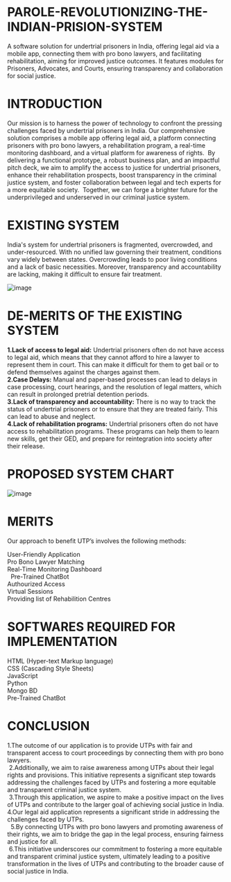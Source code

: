 # PAROLE-REVOLUTIONIZING-THE-INDIAN-PRISION-SYSTEM
A software solution for undertrial prisoners in India, offering legal aid via a mobile app, connecting them with pro bono lawyers, and facilitating rehabilitation, aiming for improved justice outcomes. It features modules for Prisoners, Advocates, and Courts, ensuring transparency and collaboration for social justice.

# INTRODUCTION 
Our mission is to harness the power of technology to confront the pressing challenges faced by undertrial prisoners in India. Our comprehensive solution comprises a mobile app offering legal aid, a platform connecting prisoners with pro bono lawyers, a rehabilitation program, a real-time monitoring dashboard, and a virtual platform for awareness of rights. 
By delivering a functional prototype, a robust business plan, and an impactful pitch deck, we aim to amplify the access to justice for undertrial prisoners, enhance their rehabilitation prospects, boost transparency in the criminal justice system, and foster collaboration between legal and tech experts for a more equitable society. 
Together, we can forge a brighter future for the underprivileged and underserved in our criminal justice system.

# EXISTING SYSTEM 
India's system for undertrial prisoners is fragmented, overcrowded, and under-resourced. With no unified law governing their treatment, conditions vary widely between states. Overcrowding leads to poor living conditions and a lack of basic necessities. Moreover, transparency and accountability are lacking, making it difficult to ensure fair treatment.

![image](https://github.com/Harsha7999/PAROLE-REVOLUTIONIZING-THE-INDIAN-PRISION-SYSTEM/assets/138028961/509d8ccd-2c88-4576-ba85-6c80f7b283a5)

# DE-MERITS OF THE EXISTING SYSTEM

**1.Lack of access to legal aid:** Undertrial prisoners often do not have access to legal aid, which means that they cannot afford to hire a lawyer to represent them in court. This can make it difficult for them to get bail or to defend themselves against the charges against them.<br>
**2.Case Delays:** Manual and paper-based processes can lead to delays in case processing, court hearings, and the resolution of legal matters, which can result in prolonged pretrial detention periods.<br>
**3.Lack of transparency and accountability:** There is no way to track the status of undertrial prisoners or to ensure that they are treated fairly. This can lead to abuse and neglect.<br>
**4.Lack of rehabilitation programs:** Undertrial prisoners often do not have access to rehabilitation programs. These programs can help them to learn new skills, get their GED, and prepare for reintegration into society after their release.<br>

# PROPOSED SYSTEM CHART
![image](https://github.com/Harsha7999/PAROLE-REVOLUTIONIZING-THE-INDIAN-PRISION-SYSTEM/assets/138028961/7f3899c9-9dd8-4b4b-9b43-3d9de756a4f1)

# MERITS
Our approach to benefit UTP’s involves the following methods:

User-Friendly Application<br>
Pro Bono Lawyer Matching<br>
Real-Time Monitoring Dashboard<br> 
Pre-Trained ChatBot<br>
Authourized Access<br> 
Virtual Sessions<br>
Providing list of Rehabilition Centres<br>

# SOFTWARES REQUIRED FOR IMPLEMENTATION

HTML (Hyper-text Markup language)<br>
CSS (Cascading Style Sheets)<br>
JavaScript<br>
Python<br>
Mongo BD<br>
Pre-Trained ChatBot<br>

# CONCLUSION

1.The outcome of our application is to provide UTPs with fair and transparent access to court proceedings by connecting them with pro bono lawyers.<br> 2.Additionally, we aim to raise awareness among UTPs about their legal rights and provisions. This initiative represents a significant step towards addressing the challenges faced by UTPs and fostering a more equitable and transparent criminal justice system.<br> 3.Through this application, we aspire to make a positive impact on the lives of UTPs and contribute to the larger goal of achieving social justice in India.<br>4.Our legal aid application represents a significant stride in addressing the challenges faced by UTPs.<br> 
5.By connecting UTPs with pro bono lawyers and promoting awareness of their rights, we aim to bridge the gap in the legal process, ensuring fairness and justice for all.<br> 6.This initiative underscores our commitment to fostering a more equitable and transparent criminal justice system, ultimately leading to a positive transformation in the lives of UTPs and contributing to the broader cause of social justice in India.<br>
